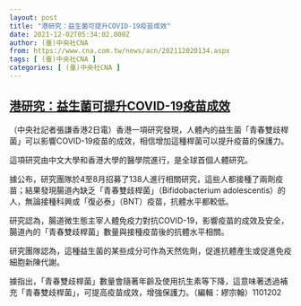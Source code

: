 ```yaml
---
layout: post
title: "港研究：益生菌可提升COVID-19疫苗成效"
date: 2021-12-02T05:34:02.000Z
author: (臺)中央社CNA
from: https://www.cna.com.tw/news/acn/202112020134.aspx
tags: [ (臺)中央社CNA ]
categories: [ (臺)中央社CNA ]
---
```

<!--1638423242000-->
[港研究：益生菌可提升COVID-19疫苗成效](https://www.cna.com.tw/news/acn/202112020134.aspx)
------

<div>
<div></div><div><p>（中央社記者張謙香港2日電）香港一項研究發現，人體內的益生菌「青春雙歧桿菌」可以影響COVID-19疫苗的成效，相信增加這種桿菌可以提升疫苗的保護力。</p><p>這項研究由中文大學和香港大學的醫學院進行，是全球首個人體研究。</p><p>據公布，研究團隊於4至8月招募了138人進行相關研究，這些人都接種了兩劑疫苗；結果發現腸道內缺乏「青春雙歧桿菌」（Bifidobacterium adolescentis）的人，無論接種科興或「復必泰」（BNT）疫苗，抗體水平都較低。</p><p>研究認為，腸道微生態主宰人體免疫力對抗COVID-19，影響疫苗的成效及安全，腸道內的「青春雙歧桿菌」數量與接種疫苗後的抗體水平相關。</p><p>研究團隊認為，這種益生菌的某些成分可作為天然佐劑，促進抗體產生或促進免疫細胞新陳代謝。</p><p>據指出，「青春雙歧桿菌」數量會隨著年齡及使用抗生素等下降，這意味著透過補充「青春雙歧桿菌」，可提高疫苗成效，增強保護力。（編輯：繆宗翰）1101202</p></div>
</div>
